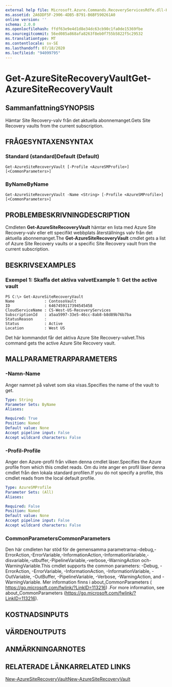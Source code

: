 ```yaml
---
external help file: Microsoft.Azure.Commands.RecoveryServicesRdfe.dll-Help.xml
ms.assetid: 2A6DDF5F-2906-4DB5-B791-B6BF590261A0
online version: ''
schema: 2.0.0
ms.openlocfilehash: ffdf63e9e4d1d8e34dc63cb90c1fa0de15369fbe
ms.sourcegitcommit: 56ed085a868afa8263f8eb0f755b5822f5c29532
ms.translationtype: MT
ms.contentlocale: sv-SE
ms.lasthandoff: 07/18/2020
ms.locfileid: "94099795"
---
```

# <span data-ttu-id="c103f-101">Get-AzureSiteRecoveryVault</span><span class="sxs-lookup"><span data-stu-id="c103f-101">Get-AzureSiteRecoveryVault</span></span>

## <span data-ttu-id="c103f-102">Sammanfattning</span><span class="sxs-lookup"><span data-stu-id="c103f-102">SYNOPSIS</span></span>
<span data-ttu-id="c103f-103">Hämtar Site Recovery-valv från det aktuella abonnemanget.</span><span class="sxs-lookup"><span data-stu-id="c103f-103">Gets Site Recovery vaults from the current subscription.</span></span>

## <span data-ttu-id="c103f-104">FRÅGESYNTAXEN</span><span class="sxs-lookup"><span data-stu-id="c103f-104">SYNTAX</span></span>

### <span data-ttu-id="c103f-105">Standard (standard)</span><span class="sxs-lookup"><span data-stu-id="c103f-105">Default (Default)</span></span>
```
Get-AzureSiteRecoveryVault [-Profile <AzureSMProfile>] [<CommonParameters>]
```

### <span data-ttu-id="c103f-106">ByName</span><span class="sxs-lookup"><span data-stu-id="c103f-106">ByName</span></span>
```
Get-AzureSiteRecoveryVault -Name <String> [-Profile <AzureSMProfile>] [<CommonParameters>]
```

## <span data-ttu-id="c103f-107">PROBLEMBESKRIVNING</span><span class="sxs-lookup"><span data-stu-id="c103f-107">DESCRIPTION</span></span>
<span data-ttu-id="c103f-108">Cmdleten **Get-AzureSiteRecoveryVault** hämtar en lista med Azure Site Recovery-valv eller ett specifikt webbplats återställnings valv från det aktuella abonnemanget.</span><span class="sxs-lookup"><span data-stu-id="c103f-108">The **Get-AzureSiteRecoveryVault** cmdlet gets a list of Azure Site Recovery vaults or a specific Site Recovery vault from the current subscription.</span></span>

## <span data-ttu-id="c103f-109">BESKRIVS</span><span class="sxs-lookup"><span data-stu-id="c103f-109">EXAMPLES</span></span>

### <span data-ttu-id="c103f-110">Exempel 1: Skaffa det aktiva valvet</span><span class="sxs-lookup"><span data-stu-id="c103f-110">Example 1: Get the active vault</span></span>
```
PS C:\> Get-AzureSiteRecoveryVault
Name             : ContosoVault
ID               : 6467459117394545458
CloudServiceName : CS-West-US-RecoveryServices
SubscriptionId   : a5aa5997-33e5-46cc-8ab8-b8d89b76b7ba
StatusReason     : 
Status           : Active
Location         : West US
```

<span data-ttu-id="c103f-111">Det här kommandot får det aktiva Azure Site Recovery-valvet.</span><span class="sxs-lookup"><span data-stu-id="c103f-111">This command gets the active Azure Site Recovery vault.</span></span>

## <span data-ttu-id="c103f-112">MALLPARAMETRAR</span><span class="sxs-lookup"><span data-stu-id="c103f-112">PARAMETERS</span></span>

### <span data-ttu-id="c103f-113">-Namn</span><span class="sxs-lookup"><span data-stu-id="c103f-113">-Name</span></span>
<span data-ttu-id="c103f-114">Anger namnet på valvet som ska visas.</span><span class="sxs-lookup"><span data-stu-id="c103f-114">Specifies the name of the vault to get.</span></span>

```yaml
Type: String
Parameter Sets: ByName
Aliases: 

Required: True
Position: Named
Default value: None
Accept pipeline input: False
Accept wildcard characters: False
```

### <span data-ttu-id="c103f-115">-Profil</span><span class="sxs-lookup"><span data-stu-id="c103f-115">-Profile</span></span>
<span data-ttu-id="c103f-116">Anger den Azure-profil från vilken denna cmdlet läser.</span><span class="sxs-lookup"><span data-stu-id="c103f-116">Specifies the Azure profile from which this cmdlet reads.</span></span>
<span data-ttu-id="c103f-117">Om du inte anger en profil läser denna cmdlet från den lokala standard profilen.</span><span class="sxs-lookup"><span data-stu-id="c103f-117">If you do not specify a profile, this cmdlet reads from the local default profile.</span></span>

```yaml
Type: AzureSMProfile
Parameter Sets: (All)
Aliases: 

Required: False
Position: Named
Default value: None
Accept pipeline input: False
Accept wildcard characters: False
```

### <span data-ttu-id="c103f-118">CommonParameters</span><span class="sxs-lookup"><span data-stu-id="c103f-118">CommonParameters</span></span>
<span data-ttu-id="c103f-119">Den här cmdleten har stöd för de gemensamma parametrarna:-debug,-ErrorAction,-ErrorVariable,-InformationAction,-InformationVariable,-disvariable,-utbuffer,-PipelineVariable,-verbose,-WarningAction och-WarningVariable.</span><span class="sxs-lookup"><span data-stu-id="c103f-119">This cmdlet supports the common parameters: -Debug, -ErrorAction, -ErrorVariable, -InformationAction, -InformationVariable, -OutVariable, -OutBuffer, -PipelineVariable, -Verbose, -WarningAction, and -WarningVariable.</span></span> <span data-ttu-id="c103f-120">Mer information finns i about_CommonParameters ( https://go.microsoft.com/fwlink/?LinkID=113216) .</span><span class="sxs-lookup"><span data-stu-id="c103f-120">For more information, see about_CommonParameters (https://go.microsoft.com/fwlink/?LinkID=113216).</span></span>

## <span data-ttu-id="c103f-121">KOSTNADS</span><span class="sxs-lookup"><span data-stu-id="c103f-121">INPUTS</span></span>

## <span data-ttu-id="c103f-122">VÄRDEN</span><span class="sxs-lookup"><span data-stu-id="c103f-122">OUTPUTS</span></span>

## <span data-ttu-id="c103f-123">ANMÄRKNINGAR</span><span class="sxs-lookup"><span data-stu-id="c103f-123">NOTES</span></span>

## <span data-ttu-id="c103f-124">RELATERADE LÄNKAR</span><span class="sxs-lookup"><span data-stu-id="c103f-124">RELATED LINKS</span></span>

[<span data-ttu-id="c103f-125">New-AzureSiteRecoveryVault</span><span class="sxs-lookup"><span data-stu-id="c103f-125">New-AzureSiteRecoveryVault</span></span>](./New-AzureSiteRecoveryVault.md)


